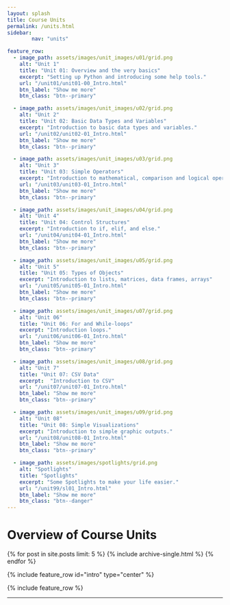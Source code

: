 ```yaml
---
layout: splash
title: Course Units
permalink: /units.html
sidebar:
        nav: "units"

feature_row:
  - image_path: assets/images/unit_images/u01/grid.png
    alt: "Unit 1"
    title: "Unit 01: Overview and the very basics"
    excerpt: "Setting up Python and introducing some help tools."
    url: "/unit01/unit01-00_Intro.html"
    btn_label: "Show me more"
    btn_class: "btn--primary"

  - image_path: assets/images/unit_images/u02/grid.png
    alt: "Unit 2"
    title: "Unit 02: Basic Data Types and Variables"
    excerpt: "Introduction to basic data types and variables."
    url: "/unit02/unit02-01_Intro.html"
    btn_label: "Show me more"
    btn_class: "btn--primary"

  - image_path: assets/images/unit_images/u03/grid.png
    alt: "Unit 3"
    title: "Unit 03: Simple Operators"
    excerpt: "Introduction to mathematical, comparison and logical operators."
    url: "/unit03/unit03-01_Intro.html"
    btn_label: "Show me more"
    btn_class: "btn--primary"

  - image_path: assets/images/unit_images/u04/grid.png
    alt: "Unit 4"
    title: "Unit 04: Control Structures"
    excerpt: "Introduction to if, elif, and else."
    url: "/unit04/unit04-01_Intro.html"
    btn_label: "Show me more"
    btn_class: "btn--primary"

  - image_path: assets/images/unit_images/u05/grid.png
    alt: "Unit 5"
    title: "Unit 05: Types of Objects"
    excerpt: "Introduction to lists, matrices, data frames, arrays"
    url: "/unit05/unit05-01_Intro.html"
    btn_label: "Show me more"
    btn_class: "btn--primary"

  - image_path: assets/images/unit_images/u07/grid.png
    alt: "Unit 06"
    title: "Unit 06: For and While-loops"
    excerpt: "Introduction loops."
    url: "/unit06/unit06-01_Intro.html"
    btn_label: "Show me more"
    btn_class: "btn--primary"

  - image_path: assets/images/unit_images/u08/grid.png
    alt: "Unit 7"
    title: "Unit 07: CSV Data"
    excerpt:  "Introduction to CSV"
    url: "/unit07/unit07-01_Intro.html"
    btn_label: "Show me more"
    btn_class: "btn--primary"

  - image_path: assets/images/unit_images/u09/grid.png
    alt: "Unit 08"
    title: "Unit 08: Simple Visualizations"
    excerpt: "Introduction to simple graphic outputs."
    url: "/unit08/unit08-01_Intro.html"
    btn_label: "Show me more"
    btn_class: "btn--primary"

  - image_path: assets/images/spotlights/grid.png
    alt: "Spotlights"
    title: "Spotlights"
    excerpt: "Some Spotlights to make your life easier."
    url: "/unit99/sl01_Intro.html"
    btn_label: "Show me more"
    btn_class: "btn--danger"
---
```


# Overview of Course Units

{% for post in site.posts limit: 5 %}
  {% include archive-single.html %}
{% endfor %}

{% include feature_row id="intro" type="center" %}

{% include feature_row %}

---

<!---
your comment goes here
and here
{% include units_page %}
-->
